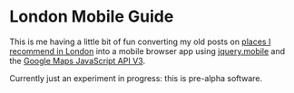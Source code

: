 # London Mobile Guide

This is me having a little bit of fun converting my old posts on 
[places I recommend in London][] into a mobile browser app using 
[jquery.mobile][] and the [Google Maps JavaScript API V3][].

Currently just an experiment in progress: this is pre-alpha software.

[places I recommend in London]: http://thruflo.com/london/
[jquery.mobile]: http://jquerymobile.com/
[Google Maps JavaScript API V3]: http://code.google.com/apis/maps/documentation/javascript/
